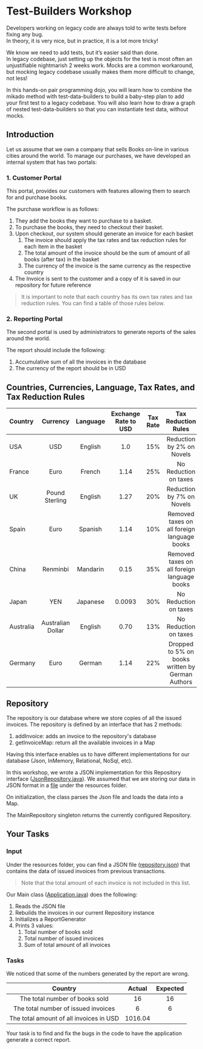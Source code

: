 # Test-Builders Workshop 

Developers working on legacy code are always told to write tests before fixing 
any bug.  
In theory, it is very nice, but in practice, it is a lot more tricky!

We know we need to add tests, but it’s easier said than done.  
In legacy codebase, just setting up the objects for the test is most often an 
unjustifiable nightmarish 2 weeks work. Mocks are a common workaround, but 
mocking legacy codebase usually makes them more difficult to change, not less!

In this hands-on pair programming dojo, you will learn how to combine the 
mikado method with test-data-builders to build a baby-step plan to add your
first test to a legacy codebase. You will also learn how to draw a graph of
nested test-data-builders so that you can instantiate test data, without mocks.

## Introduction

Let us assume that we own a company that sells Books on-line in various cities 
around the world. To manage our purchases, we have developed an internal system 
that has two portals:

### 1. Customer Portal
This portal, provides our customers with features allowing them to search for 
and purchase books. 

The purchase workflow is as follows: 
1. They add the books they want to purchase to a basket.     
1. To purchase the books, they need to checkout their basket.
1. Upon checkout, our system should generate an invoice for each basket
    1. The invoice should apply the tax rates and tax reduction rules for each 
    item in the basket 
    2. The total amount of the invoice should be the sum of amount of all books 
    (after tax) in the basket
    3. The currency of the invoice is the same currency as the respective 
    country    
1. The Invoice is sent to the customer and a copy of it is saved in our 
repository for future reference   

> It is important to note that each country has its own tax rates and tax 
reduction rules. You can find a table of those rules below.  
 
### 2. Reporting Portal 
The second portal is used by administrators to generate reports of the sales 
around the world. 

The report should include the following: 
1. Accumulative sum of all the invoices in the database
1. The currency of the report should be in USD 

## Countries, Currencies, Language, Tax Rates, and Tax Reduction Rules   

| Country       | Currency          | Language  | Exchange Rate to USD  | Tax Rate | Tax Reduction Rules                              | 
| :-------------|:-----------------:| :--------:| :--------------------:|:--------:|:------------------------------------------------:|
| USA           | USD               | English   | 1.0                   | 15%      | Reduction by 2% on Novels                        |  
| France        | Euro              | French    | 1.14                  | 25%      | No Reduction on taxes                            | 
| UK            | Pound Sterling    | English   | 1.27                  | 20%      | Reduction by 7% on Novels                        |
| Spain         | Euro              | Spanish   | 1.14                  | 10%      | Removed taxes on all foreign language books      |  
| China         | Renminbi          | Mandarin  | 0.15                  | 35%      | Removed taxes on all foreign language books      |
| Japan         | YEN               | Japanese  | 0.0093                | 30%      | No Reduction on taxes                            |
| Australia     | Australian Dollar | English   | 0.70                  | 13%      | No Reduction on taxes                            |     
| Germany       | Euro              | German    | 1.14                  | 22%      | Dropped to 5% on books written by German Authors |  


## Repository

The repository is our database where we store copies of all the issued invoices. 
The repository is defined by an interface that has 2 methods: 
 1. addInvoice: adds an invoice to the repository's database 
 1. getInvoiceMap: return all the available invoices in a Map  

Having this interface enables us to have different implementations for our 
database (Json, InMemory, Relational, NoSql, etc). 

In this workshop, we wrote a JSON implementation for this Repository interface
([JsonRepository.java](./src/main/java/com/murex/tbw/storage/JsonRepository.java)). 
We assumed that we are storing our data in JSON format in a [file](./src/main/resources/repository.json) 
under the resources folder.  

On initialization, the class parses the Json file and loads the data into a Map.

The MainRepository singleton returns the currently configured Repository.

## Your Tasks 

### Input 
Under the resources folder, you can find a JSON file ([repository.json](./src/main/resources/repository.json)) 
that contains the data of issued invoices from previous transactions.

> Note that the total amount of each invoice is not included in this list. 

Our Main class ([Application.java](./src/main/java/Application.java)) does the
following: 
1. Reads the JSON file
1. Rebuilds the invoices in our current Repository instance 
1. Initializes a ReportGenerator 
1. Prints 3 values: 
    1. Total number of books sold 
    2. Total number of issued invoices
    3. Sum of total amount of all invoices 

### Tasks
We noticed that some of the numbers generated by the report are wrong. 

| Country                                 | Actual | Expected | 
|:---------------------------------------:|:------:|:--------:| 
| The total number of books sold          | 16     |    16    |
| The total number of issued invoices     | 6      |    6     |
| The total amount of all invoices in USD | 1016.04|          |

Your task is to find and fix the bugs in the code to have the application
generate a correct report. 

   